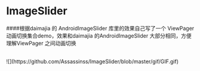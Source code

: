 # ImageSlider
####根据daimajia 的 AndroidImageSlider 库里的效果自己写了一个 ViewPager 动画切换集合demo，效果和daimajia 的AndroidImageSlider 大部分相同，方便理解ViewPager 之间动画切换

<br>
![](https://github.com/Assassinss/ImageSlider/blob/master/gif/GIF.gif)
